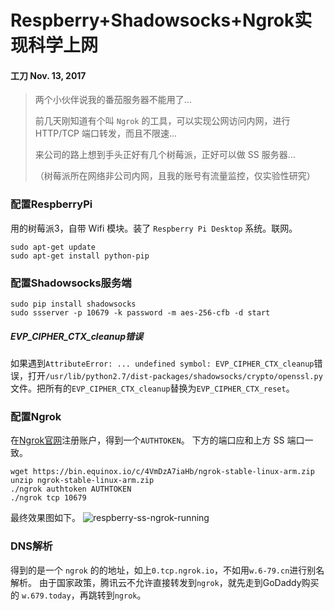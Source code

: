 # Respberry+Shadowsocks+Ngrok实现科学上网
#### 工刀 Nov. 13, 2017

> 两个小伙伴说我的番茄服务器不能用了…
> 
> 前几天刚知道有个叫 `Ngrok` 的工具，可以实现公网访问内网，进行 HTTP/TCP 端口转发，而且不限速…
> 
> 来公司的路上想到手头正好有几个树莓派，正好可以做 SS 服务器…
> 
> （树莓派所在网络非公司内网，且我的账号有流量监控，仅实验性研究）

### 配置RespberryPi
用的树莓派3，自带 Wifi 模块。装了 `Respberry Pi Desktop` 系统。联网。

```
sudo apt-get update
sudo apt-get install python-pip
```

### 配置Shadowsocks服务端

```
sudo pip install shadowsocks
sudo ssserver -p 10679 -k password -m aes-256-cfb -d start
```
##### EVP\_CIPHER\_CTX\_cleanup错误
如果遇到`AttributeError: ... undefined symbol: EVP_CIPHER_CTX_cleanup`错误，打开`/usr/lib/python2.7/dist-packages/shadowsocks/crypto/openssl.py`文件。把所有的`EVP_CIPHER_CTX_cleanup`替换为`EVP_CIPHER_CTX_reset`。

### 配置Ngrok
在[Ngrok官网](https://ngrok.com/)注册账户，得到一个`AUTHTOKEN`。
下方的端口应和上方 SS 端口一致。

```
wget https://bin.equinox.io/c/4VmDzA7iaHb/ngrok-stable-linux-arm.zip
unzip ngrok-stable-linux-arm.zip
./ngrok authtoken AUTHTOKEN
./ngrok tcp 10679 
```
最终效果图如下。
![respberry-ss-ngrok-running](https://image.6-79.cn/respberry-ss-ngrok-running.png)

### DNS解析

得到的是一个 `ngrok` 的的地址，如上`0.tcp.ngrok.io`，不如用`w.6-79.cn`进行别名解析。
由于国家政策，腾讯云不允许直接转发到`ngrok`，就先走到GoDaddy购买的 `w.679.today`，再跳转到`ngrok`。
